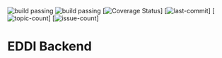 ![build passing](https://badgen.net/badge/version/3.15.0/blue)
![build passing](https://badgen.net/badge/coverage/78.11%25/green)
[![Coverage Status][coveralls-src]]
[![last-commit][commit]]
[![topic-count][topic]]
[![issue-count][issue]]

[coveralls-src]: https://badgen.net/github/checks/testHTI/htiTest/develop/

[commit]: https://badgen.net/github/last-commit/testHTI/htiTest/develop/

[topic]: https://badgen.net/github/branches/testHTI/htiTest/



[issue]: https://badgen.net/github/open-issues/testHTI/htiTest/
# EDDI Backend
